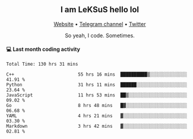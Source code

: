 <h2 align="center">I am LeKSuS hello lol</h2>
<div align="center">
  <a href="https://leksus.net">Website</a> •
  <a href="https://t.me/leksus_was_here">Telegram channel</a> •
  <a href="https://twitter.com/___LeKSuS___">Twitter</a>
</div>
<p align="center">So yeah, I code. Sometimes.</p>

#### :computer: Last month coding activity
<!--START_SECTION:waka-->

```text
Total Time: 130 hrs 31 mins

C++                        55 hrs 16 mins  ██████████▒░░░░░░░░░░░░░░   41.91 %
Python                     31 hrs 11 mins  ██████░░░░░░░░░░░░░░░░░░░   23.64 %
JavaScript                 11 hrs 53 mins  ██▒░░░░░░░░░░░░░░░░░░░░░░   09.02 %
Go                         8 hrs 48 mins   █▓░░░░░░░░░░░░░░░░░░░░░░░   06.68 %
YAML                       4 hrs 21 mins   ▓░░░░░░░░░░░░░░░░░░░░░░░░   03.30 %
Markdown                   3 hrs 42 mins   ▓░░░░░░░░░░░░░░░░░░░░░░░░   02.81 %
```

<!--END_SECTION:waka-->

<!-- flag{4_l0t_0f_1nter35t1ng_th1ng5_4r3_1n_publ1c_d0m41n} -->
